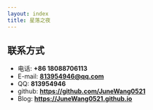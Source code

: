 ```yaml
---
layout: index
title: 星落之夜
---
```

## 联系方式

- 电话: **+86 18088706113**
- E-mail: **813954946@qq.com**
- QQ: **813954946**
- github: **<https://github.com/JuneWang0521>**
- Blog: **<https://JuneWang0521.github.io>**
